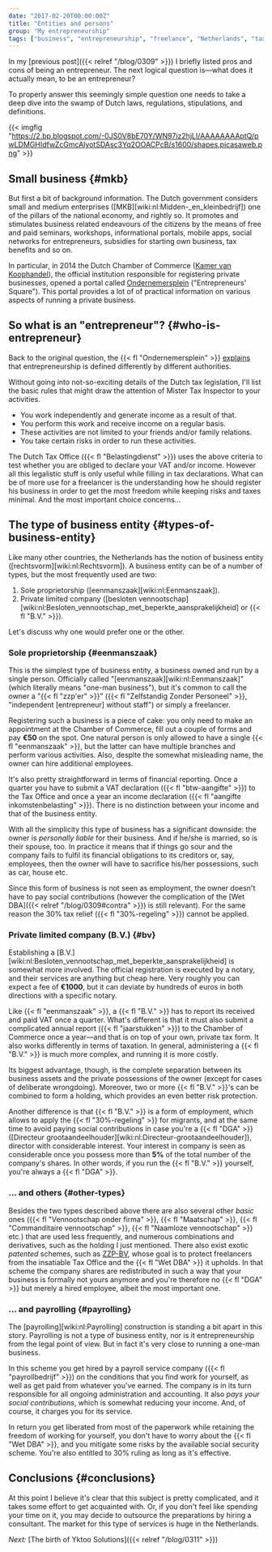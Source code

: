 ```yaml
---
date: "2017-02-20T00:00:00Z"
title: "Entities and persons"
group: "My entrepreneurship"
tags: ["business", "entrepreneurship", "freelance", "Netherlands", "taxes", "work", "Yktoo Solutions"]
---
```


In my [previous post]({{< relref "/blog/0309" >}}) I briefly listed pros and cons of being an entrepreneur. The next logical question is—what does it actually mean, to be an entrepreneur?

To properly answer this seemingly simple question one needs to take a deep dive into the swamp of Dutch laws, regulations, stipulations, and definitions.

<!--more-->

{{< imgfig "https://2.bp.blogspot.com/-0JS0V8bE70Y/WN97iz2hjLI/AAAAAAAAptQ/pwLDMGHIdfwZcGmcAlyotSDAsc3Yq2OOACPcB/s1600/shapes.picasaweb.png" >}}

## Small business {#mkb}

But first a bit of background information. The Dutch government considers small and medium enterprises ([MKB][wiki:nl:Midden-_en_kleinbedrijf]) one of the pillars of the national economy, and rightly so. It promotes and stimulates business related endeavours of the citizens by the means of free and paid seminars, workshops, informational portals, mobile apps, social networks for entrepreneurs, subsidies for starting own business, tax benefits and so on.

In particular, in 2014 the Dutch Chamber of Commerce ([Kamer van Koophandel](https://www.kvk.nl/)), the official institution responsible for registering private businesses, opened a portal called [Ondernemersplein](http://www.ondernemersplein.nl/) ("Entrepreneurs' Square"). This portal provides a lot of of practical information on various aspects of running a private business.

## So what is an "entrepreneur"? {#who-is-entrepreneur}

Back to the original question, the {{< fl "Ondernemersplein" >}} [explains](http://www.ondernemersplein.nl/ondernemen/bedrijf-starten/situatie-ik-wil-weten-of-ik-ondernemer-ben/) that entrepreneurship is defined differently by different authorities.

Without going into not-so-exciting details of the Dutch tax legislation, I'll list the basic rules that might draw the attention of Mister Tax Inspector to your activities.

* You work independently and generate income as a result of that.
* You perform this work and receive income on a regular basis.
* These activities are not limited to your friends and/or family relations.
* You take certain risks in order to run these activities.

The Dutch Tax Office ({{< fl "Belastingdienst" >}}) uses the above criteria to test whether you are obliged to declare your VAT and/or income. However all this legalistic stuff is only useful while filling in tax declarations. What can be of more use for a freelancer is the understanding how he should register his business in order to get the most freedom while keeping risks and taxes minimal. And the most important choice concerns…

## The type of business entity {#types-of-business-entity}

Like many other countries, the Netherlands has the notion of business entity ([rechtsvorm][wiki:nl:Rechtsvorm]). A business entity can be of a number of types, but the most frequently used are two:

1. Sole proprietorship ([eenmanszaak][wiki:nl:Eenmanszaak]).
2. Private limited company ([besloten vennootschap][wiki:nl:Besloten_vennootschap_met_beperkte_aansprakelijkheid] or {{< fl "B.V." >}}).

Let's discuss why one would prefer one or the other.

### Sole proprietorship {#eenmanszaak}

This is the simplest type of business entity, a business owned and run by a single person. Officially called "[eenmanszaak][wiki:nl:Eenmanszaak]" (which literally means "one-man business"), but it's common to call the owner a "{{< fl "zzp'er" >}}" ({{< fl "Zelfstandig Zonder Personeel" >}}, "independent [entrepreneur] without staff") or simply a freelancer.

Registering such a business is a piece of cake: you only need to make an appointment at the Chamber of Commerce, fill out a couple of forms and pay **€50** on the spot. One natural person is only allowed to have a single {{< fl "eenmanszaak" >}}, but the latter can have multiple branches and perform various activities. Also, despite the somewhat misleading name, the owner can hire additional employees.

It's also pretty straightforward in terms of financial reporting. Once a quarter you have to submit a VAT declaration ({{< fl "btw-aangifte" >}}) to the Tax Office and once a year an income declaration ({{< fl "aangifte inkomstenbelasting" >}}). There is no distinction between your income and that of the business entity.

With all the simplicity this type of business has a significant downside: the owner is *personally liable* for their business. And if he/she is married, so is their spouse, too. In practice it means that if things go sour and the company fails to fulfil its financial obligations to its creditors or, say, employees, then the owner will have to sacrifice his/her possessions, such as car, house etc.

Since this form of business is not seen as employment, the owner doesn't have to pay social contributions (however the complication of the [Wet DBA]({{< relref "/blog/0309#contra" >}}) is still relevant). For the same reason the 30% tax relief ({{< fl "30%-regeling" >}}) cannot be applied.

### Private limited company (B.V.) {#bv}

Establishing a [B.V.][wiki:nl:Besloten_vennootschap_met_beperkte_aansprakelijkheid] is somewhat more involved. The official registration is executed by a notary, and their services are anything but cheap here. Very roughly you can expect a fee of **€1000**, but it can deviate by hundreds of euros in both directions with a specific notary.

Like {{< fl "eenmanszaak" >}}, a {{< fl "B.V." >}} has to report its received and paid VAT once a quarter. What's different is that it must also submit a complicated annual report ({{< fl "jaarstukken" >}}) to the Chamber of Commerce once a year—and that is on top of your own, private tax form. It also works differently in terms of taxation. In general, administering a {{< fl "B.V." >}} is much more complex, and running it is more costly.

Its biggest advantage, though, is the complete separation between its business assets and the private possessions of the owner (except for cases of deliberate wrongdoing). Moreover, two or more {{< fl "B.V." >}}'s can be combined to form a holding, which provides an even better risk protection.

Another difference is that {{< fl "B.V." >}} is a form of employment, which allows to apply the {{< fl "30%-regeling" >}} for migrants, and at the same time to avoid paying social contributions in case you're a {{< fl "DGA" >}} ([Directeur grootaandeelhouder][wiki:nl:Directeur-grootaandeelhouder]), director with considerable interest. Your interest in company is seen as considerable once you possess more than **5%** of the total number of the company's shares. In other words, if you run the {{< fl "B.V." >}} yourself, you're always a {{< fl "DGA" >}}.

### … and others {#other-types}

Besides the two types described above there are also several other *basic* ones ({{< fl "Vennootschap onder firma" >}}, {{< fl "Maatschap" >}}, {{< fl "Commanditaire vennootschap" >}}, {{< fl "Naamloze vennootschap" >}} etc.) that are used less frequently, and numerous combinations and derivatives, such as the holding I just mentioned. There also exist exotic *patented* schemes, such as [ZZP-BV](http://zzp-bv.nu/), whose goal is to protect freelancers from the insatiable Tax Office and the {{< fl "Wet DBA" >}} it upholds. In that scheme the company shares are redistributed in such a way that your business is formally not yours anymore and you're therefore no {{< fl "DGA" >}} but merely a hired employee, albeit the most important one.

### … and payrolling {#payrolling}

The [payrolling][wiki:nl:Payrolling] construction is standing a bit apart in this story. Payrolling is not a type of business entity, nor is it entrepreneurship from the legal point of view. But in fact it's very close to running a one-man business.

In this scheme you get hired by a payroll service company ({{< fl "payrollbedrijf" >}}) on the conditions that you find work for yourself, as well as get paid from whatever you've earned. The company is in its turn responsible for all ongoing administration and accounting. It also *pays your social contributions*, which is somewhat reducing your income. And, of course, it charges you for its service.

In return you get liberated from most of the paperwork while retaining the freedom of working for yourself, you don't have to worry about the {{< fl "Wet DBA" >}}, and you mitigate some risks by the available social security scheme. You're also entitled to 30% ruling as long as it's effective.

## Conclusions {#conclusions}

At this point I believe it's clear that this subject is pretty complicated, and it takes some effort to get acquainted with. Or, if you don't feel like spending your time on it, you may decide to outsource the preparations by hiring a consultant. The market for this type of services is huge in the Netherlands.

*Next:* [The birth of Yktoo Solutions]({{< relref "/blog/0311" >}})
